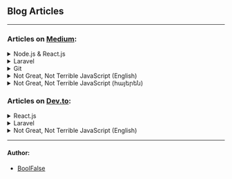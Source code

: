 
## Blog Articles

***

### Articles on [Medium](https://medium.com/@boolfalse/):

<details>
  <summary>Node.js & React.js</summary>

- [Create your own AI voice assistant bot with Node.js using Google Bard](https://medium.com/@boolfalse/create-your-own-ai-voice-assistant-bot-with-node-js-using-google-bard-8d3572ed5272)
- [Visualized radio-streaming with React/Vite/Node/Socket.io](https://medium.com/@boolfalse/visualized-radio-streaming-with-react-vite-node-ffmpeg-socket-io-9ed6feb6fcc3)
</details>

<details>
  <summary>Laravel</summary>

- [AmeriaBank & IDram V-POS integration to your Laravel (PHP) app](https://medium.com/@boolfalse/ameriabank-idram-v-pos-integration-to-your-laravel-php-app-ba51816e6acb)
- [A solid way to add multi-language support to your Laravel app](https://medium.com/@boolfalse/a-solid-way-to-add-multi-language-support-to-your-laravel-app-3c34d7e44600)
- [Setup Laravel (PHP, MySQL, Node.js) on server with a bash script](https://medium.com/@boolfalse/setup-laravel-php-mysql-node-js-on-server-with-a-bash-script-ad2110f6abb3)
</details>

<details>
  <summary>Git</summary>

- [Remove latest pushed Git-commits from remote repo](https://medium.com/@boolfalse/remove-latest-pushed-git-commits-61e5dcf407d3)
- [Quick way to solve Git problem: Permission denied](https://medium.com/@boolfalse/quick-way-to-solve-git-problem-permission-denied-b13051546f8f)
</details>

<details>
  <summary>Not Great, Not Terrible JavaScript (English)</summary>

- [Not Great, Not Terrible JavaScript (part 0/7)](https://medium.com/@boolfalse/not-great-not-terrible-javascript-part-0-7-c33d667a9c13)
- [Browsers; JavaScript Creation (part 1/7)](https://medium.com/@boolfalse/browsers-javascript-creation-74f5cb4f8ff8)
- [JavaScript Engine: meaning and structure (part 2/7)](https://medium.com/@boolfalse/javascript-engine-meaning-and-structure-7d904697cd97)
- [JavaScript: Execution Context, Data Storing (part 3/7)](https://medium.com/@boolfalse/javascript-execution-context-data-storing-172dcdf721f9)
- [Node.js: libUV, introducing event-loop (part 4/7)](https://medium.com/@boolfalse/node-js-libuv-introducing-event-loop-523aa3444a63)
- [Node.js: thread pool, real life analogy (part 5/7)](https://medium.com/@boolfalse/node-js-thread-pool-real-life-analogy-e4574ef86c9b)
- [Node.js: event-loop with practical examples. A big picture (part 6/7)](https://medium.com/@boolfalse/node-js-event-loop-with-practical-examples-a-big-picture-fa0481512237)
- [JavaScript: language, engines, runtimes, environments (part 7/7)](https://medium.com/@boolfalse/javascript-language-engines-runtimes-environments-6fdab4e7759e)
</details>

<details>
  <summary>Not Great, Not Terrible JavaScript (հայերեն)</summary>

- [Not Great, Not Terrible JavaScript (մաս 0/7)](https://medium.com/@boolfalse/not-great-not-terrible-javascript-%D5%B4%D5%A1%D5%BD-0-7-ce7b3d97fd0b)
- [Browser֊ների մասին; JavaScript֊ի ստեղծումը (մաս 1/7)](https://medium.com/@boolfalse/browser-%D5%B6%D5%A5%D6%80%D5%AB-%D5%B4%D5%A1%D5%BD%D5%AB%D5%B6-javascript-%D5%AB-%D5%BD%D5%BF%D5%A5%D5%B2%D5%AE%D5%B8%D6%82%D5%B4%D5%A8-bd7432375275)
- [JavaScript Engine․ նշանակությունը և կառուցվածքը (մաս 2/7)](https://medium.com/@boolfalse/javascript-engine-%D5%B6%D5%B7%D5%A1%D5%B6%D5%A1%D5%AF%D5%B8%D6%82%D5%A9%D5%B5%D5%B8%D6%82%D5%B6%D5%A8-%D6%87-%D5%AF%D5%A1%D5%BC%D5%B8%D6%82%D6%81%D5%BE%D5%A1%D5%AE%D6%84%D5%A8-d900993ba01b)
- [Execution Context, Տվյալների պահպանում (մաս 3/7)](https://medium.com/@boolfalse/execution-context-%D5%BF%D5%BE%D5%B5%D5%A1%D5%AC%D5%B6%D5%A5%D6%80%D5%AB-%D5%BA%D5%A1%D5%B0%D5%BA%D5%A1%D5%B6%D5%B8%D6%82%D5%B4-4bc4fc2ebd4c)
- [libUV, event-loop ծանոթություն (մաս 4/7)](https://medium.com/@boolfalse/libuv-event-loop-%D5%AE%D5%A1%D5%B6%D5%B8%D5%A9%D5%B8%D6%82%D5%A9%D5%B5%D5%B8%D6%82%D5%B6-886772ab3df)
- [thread pool, անալոգ ռեալ կյանքից (մաս 5/7)](https://medium.com/@boolfalse/thread-pool-%D5%A1%D5%B6%D5%A1%D5%AC%D5%B8%D5%A3-%D5%BC%D5%A5%D5%A1%D5%AC-%D5%AF%D5%B5%D5%A1%D5%B6%D6%84%D5%AB%D6%81-8fb6f5f4bfd7)
- [event-loop֊ը պրակտիկ օրինակներով։ Ընդհանուր պատկեր (մաս 6/7)](https://medium.com/@boolfalse/event-loop-%D5%A8-%D5%BA%D6%80%D5%A1%D5%AF%D5%BF%D5%AB%D5%AF-%D6%85%D6%80%D5%AB%D5%B6%D5%A1%D5%AF%D5%B6%D5%A5%D6%80%D5%B8%D5%BE-%D5%A8%D5%B6%D5%A4%D5%B0%D5%A1%D5%B6%D5%B8%D6%82%D6%80-%D5%BA%D5%A1%D5%BF%D5%AF%D5%A5%D6%80-363eff47b6c9)
- [JavaScript. լեզու, runtime, engine, միջավայր; Node.js մրցակիցներ՝ Deno, Bun (մաս 7/7)](https://medium.com/@boolfalse/javascript-%D5%AC%D5%A5%D5%A6%D5%B8%D6%82-runtime-engine-%D5%B4%D5%AB%D5%BB%D5%A1%D5%BE%D5%A1%D5%B5%D6%80-node-js-%D5%B4%D6%80%D6%81%D5%A1%D5%AF%D5%AB%D6%81%D5%B6%D5%A5%D6%80-deno-bun-82cf3222e94b)
</details>



### Articles on [Dev.to](https://dev.to/boolfalse):

<details>
  <summary>React.js</summary>

- [Visualized radio-streaming w/ React/Vite/Node/Socket.io](https://dev.to/boolfalse/visualized-radio-streaming-w-reactvitenodesocketio-34jo)
</details>

<details>
  <summary>Laravel</summary>

- [A solid way to add multi-language support to your Laravel app]()
</details>

<details>
  <summary>Not Great, Not Terrible JavaScript (English)</summary>

- [Not Great, Not Terrible JavaScript (part 0/7)](https://dev.to/boolfalse/not-great-not-terrible-javascript-part-07-3hp5)
- [Browsers; JavaScript Creation (part 1/7)](https://dev.to/boolfalse/browsers-javascript-creation-part-17-3c85)
- [JavaScript Engine: meaning and structure (part 2/7)](https://dev.to/boolfalse/javascript-engine-meaning-and-structure-part-27-2pc6)
- [JavaScript: Execution Context, Data Storing (part 3/7)](https://dev.to/boolfalse/javascript-execution-context-data-storing-part-37-2n1l)
- [Node.js: libUV, introducing event-loop (part 4/7)](https://dev.to/boolfalse/nodejs-libuv-introducing-event-loop-part-47-59hp)
- [Node.js: thread pool, real life analogy (part 5/7)](https://dev.to/boolfalse/nodejs-thread-pool-real-life-analogy-part-57-4njo)
- [Node.js: event-loop with practical examples. A big picture (part 6/7)](https://dev.to/boolfalse/nodejs-event-loop-with-practical-examples-a-big-picture-part-67-2nhi)
- [JavaScript: language, engines, runtimes, environments (part 7/7)](https://dev.to/boolfalse/javascript-language-engines-runtimes-environments-part-77-gjf)
</details>

***

#### Author:

- [BoolFalse](https://boolfalse.com/)
